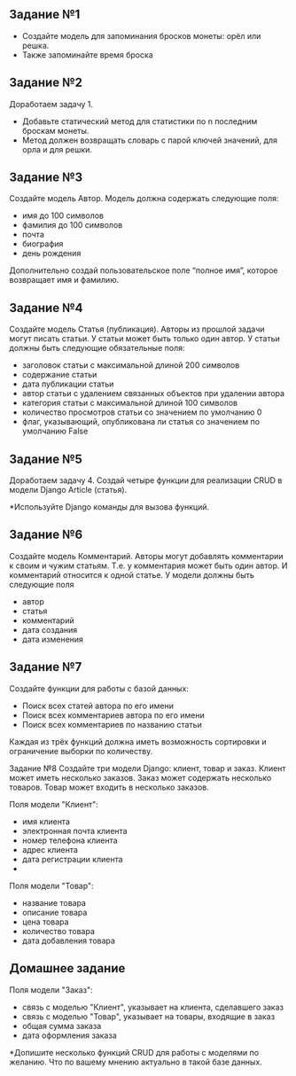## Задание №1
- Создайте модель для запоминания бросков монеты: орёл или решка.
- Также запоминайте время броска

## Задание №2
Доработаем задачу 1.
- Добавьте статический метод для статистики по n последним броскам монеты.
- Метод должен возвращать словарь с парой ключей значений, для орла и для решки.

## Задание №3
Создайте модель Автор. 
Модель должна содержать следующие поля:
- имя до 100 символов
- фамилия до 100 символов
- почта
- биография
- день рождения

Дополнительно создай пользовательское поле “полное имя”, которое возвращает имя и фамилию.

## Задание №4
Создайте модель Статья (публикация). 
Авторы из прошлой задачи могут писать статьи. 
У статьи может быть только один автор. 
У статьи должны быть следующие обязательные поля:
- заголовок статьи с максимальной длиной 200 символов
- содержание статьи
- дата публикации статьи
- автор статьи с удалением связанных объектов при удалении автора
- категория статьи с максимальной длиной 100 символов
- количество просмотров статьи со значением по умолчанию 0
- флаг, указывающий, опубликована ли статья со значением по умолчанию False

## Задание №5
Доработаем задачу 4.
Создай четыре функции для реализации CRUD в модели Django Article (статья).

*Используйте Django команды для вызова функций.

## Задание №6
Создайте модель Комментарий.
Авторы могут добавлять комментарии к своим и чужим статьям. 
Т.е. у комментария может быть один автор.
И комментарий относится к одной статье. 
У модели должны быть следующие поля
- автор
- статья
- комментарий
- дата создания
- дата изменения

## Задание №7
Создайте функции для работы с базой данных:
- Поиск всех статей автора по его имени
- Поиск всех комментариев автора по его имени
- Поиск всех комментариев по названию статьи

Каждая из трёх функций должна иметь возможность сортировки и ограничение выборки по количеству.

Задание №8
Создайте три модели Django: клиент, товар и заказ. 
Клиент может иметь несколько заказов. 
Заказ может содержать несколько товаров. 
Товар может входить в несколько заказов.

Поля модели "Клиент":
- имя клиента
- электронная почта клиента
- номер телефона клиента
- адрес клиента
- дата регистрации клиента
- 
Поля модели "Товар":
- название товара
- описание товара
- цена товара
- количество товара
- дата добавления товара

## Домашнее задание
Поля модели "Заказ":
- связь с моделью "Клиент", указывает на клиента, сделавшего заказ
- связь с моделью "Товар", указывает на товары, входящие в заказ
- общая сумма заказа
- дата оформления заказа

*Допишите несколько функций CRUD для работы с моделями по желанию. Что по вашему мнению актуально в такой базе данных.

